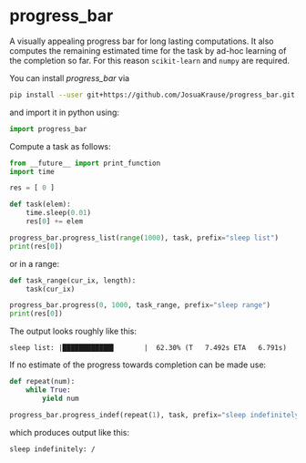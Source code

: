 # progress_bar
A visually appealing progress bar for long lasting computations.
It also computes the remaining estimated time for the task by ad-hoc learning
of the completion so far. For this reason `scikit-learn` and `numpy` are
required.

You can install *progress_bar* via
```bash
pip install --user git+https://github.com/JosuaKrause/progress_bar.git
```

and import it in python using:
```python
import progress_bar
```

Compute a task as follows:
```python
from __future__ import print_function
import time

res = [ 0 ]

def task(elem):
    time.sleep(0.01)
    res[0] += elem

progress_bar.progress_list(range(1000), task, prefix="sleep list")
print(res[0])
```
or in a range:
```python
def task_range(cur_ix, length):
    task(cur_ix)

progress_bar.progress(0, 1000, task_range, prefix="sleep range")
print(res[0])
```

The output looks roughly like this:
```
sleep list: |████████████▌       |  62.30% (T   7.492s ETA   6.791s)
```

If no estimate of the progress towards completion can be made use:
```python
def repeat(num):
    while True:
        yield num

progress_bar.progress_indef(repeat(1), task, prefix="sleep indefinitely")
```

which produces output like this:
```
sleep indefinitely: /
```
